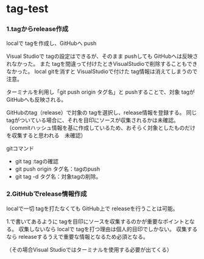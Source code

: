 # tag-test

### 1.tagからrelease作成
localで tagを作成し、GitHubへ push

Visual Studioで tagの設定はできるが、そのまま pushしても GitHubへは反映されなかった。
また tagを間違って付けたときVisualStudioで削除することもできなかった。
local gitを消すと VisualStudioで付けた tag情報は消えてしまうので注意。

ターミナルを利用し「git push origin タグ名」と pushすることで、対象 tagが GitHubへも反映される。

GitHubのtag（release）で対象の tagを選択し、release情報を登録する。
同じ tagがついている場合に、それを目印にソースが収集されるかは未確認。
（commitハッシュ情報を基に作成しているため、おそらく対象としたものだけを収集すると思われる　未確認）

gitコマンド
- git tag :tagの確認
- git push origin タグ名：tagのpush
- git tag -d タグ名：対象tagの削除。


### 2.GitHubでrelease情報作成
localで一切 tagを打たなくても GitHub上で releaseを行うことは可能。

1.で書いてあるように tagを目印にソースを収集するのかが重要なポイントとなる。
収集しないなら localで tagを打つ理由は個人的目印でしかない。
収集するなら releaseするうえで重要な情報となるため必須となる。

（その場合Visual Studioではターミナルを使用する必要が出てくる）

